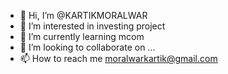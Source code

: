 - 👋 Hi, I’m @KARTIKMORALWAR
- 👀 I’m interested in investing project
- 🌱 I’m currently learning mcom
- 💞️ I’m looking to collaborate on ...
- 📫 How to reach me moralwarkartik@gmail.com

<!---
KARTIKMORALWAR/KARTIKMORALWAR is a ✨ special ✨ repository because its `README.md` (this file) appears on your GitHub profile.
You can click the Preview link to take a look at your changes.
--->
